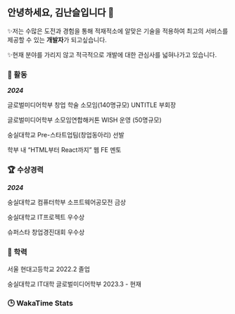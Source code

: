 ## 안녕하세요, 김난슬입니다 🤩

<!--
**seulnan/seulnan** is a ✨ _special_ ✨ repository because its `README.md` (this file) appears on your GitHub profile.

Here are some ideas to get you started:

- 🔭 I’m currently working on ...
- 🌱 I’m currently learning ...
- 👯 I’m looking to collaborate on ...
- 🤔 I’m looking for help with ...
- 💬 Ask me about ...
- 📫 How to reach me: ...
- 😄 Pronouns: ...
- ⚡ Fun fact: ...
-->
✨저는 수많은 도전과 경험을 통해 적재적소에 알맞은 기술을 적용하여 최고의 서비스를 제공할 수 있는 **개발자**가 되고싶습니다. 

✨현재 분야를 가리지 않고 적극적으로 개발에 대한 관심사를 넓혀나가고 있습니다.

### 🌱 활동

***2024*** 

글로벌미디어학부 창업 학술 소모임(140명규모) UNTITLE 부회장

글로벌미디어학부 소모임연합해커톤 WISH 운영 (50명규모)

숭실대학교 Pre-스타트업팀(창업동아리) 선발

학부 내 “HTML부터 React까지” 웹 FE 멘토


### 🏆 수상경력

***2024*** 

숭실대학교 컴퓨터학부 소프트웨어공모전 금상

숭실대학교 IT프로젝트 우수상

슈퍼스타 창업경진대회 우수상


### 💼 학력

서울 현대고등학교 2022.2 졸업

숭실대학교 IT대학 글로벌미디어학부 2023.3 - 현재

### 🕒 WakaTime Stats
<!--START_SECTION:waka-->
<!--END_SECTION:waka-->
